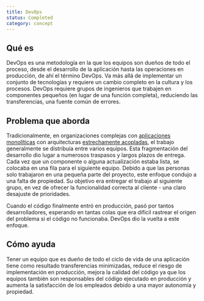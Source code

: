 ```yaml
---
title: DevOps
status: Completed
category: concept
---
```


## Qué es
DevOps es una metodología en la que los equipos son dueños de todo el proceso, desde el desarrollo de la aplicación hasta las operaciones en producción, de ahí el término DevOps. Va más allá de implementar un conjunto de tecnologías y requiere un cambio completo en la cultura y los procesos. DevOps requiere grupos de ingenieros que trabajen en componentes pequeños (en lugar de una función completa), reduciendo las transferencias, una fuente común de errores.

## Problema que aborda
Tradicionalmente, en organizaciones complejas con [aplicaciones monolíticas](/monolithic_apps/) con arquitecturas [estrechamente acopladas](/tightly_coupled_architectures/), el trabajo generalmente se distribuía entre varios equipos. Esta fragmentación del desarrollo dio lugar a numerosos traspasos y largos plazos de entrega. Cada vez que un componente o alguna actualización estaba lista, se colocaba en una fila para el siguiente equipo. Debido a que las personas solo trabajaron en una pequeña parte del proyecto, este enfoque condujo a una falta de propiedad. Su objetivo era entregar el trabajo al siguiente grupo, en vez de ofrecer la funcionalidad correcta al cliente - una claro desajuste de prioridades.

Cuando el código finalmente entró en producción, pasó por tantos desarrolladores, esperando en tantas colas que era difícil rastrear el origen del problema si el código no funcionaba. DevOps dio la vuelta a este enfoque.

## Cómo ayuda
Tener un equipo que es dueño de todo el ciclo de vida de una aplicación tiene como resultado transferencias minimizadas, reduce el riesgo de implementación en producción, mejora la calidad del código ya que los equipos también son responsables del código ejecutado en producción y aumenta la satisfacción de los empleados debido a una mayor autonomía y propiedad.
